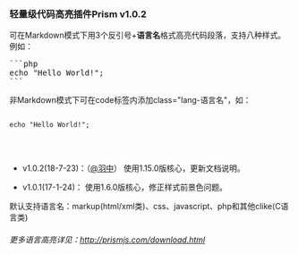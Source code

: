 ### 轻量级代码高亮插件Prism v1.0.2

可在Markdown模式下用3个反引号+**语言名**格式高亮代码段落，支持八种样式。例如：
<pre>
```php
echo "Hello World!";
```
</pre>
非Markdown模式下可在code标签内添加class="lang-语言名"，如：
<pre>
<pre><code class="lang-php">echo "Hello World!";</pre></code>
</pre>

- v1.0.2(18-7-23)：（[@羽中](https://github.com/jzwalk)）
使用1.15.0版核心，更新文档说明。

- v1.0.1(17-1-24)：
使用1.6.0版核心，修正样式前景色问题。

默认支持语言名：markup(html/xml类)、css、javascript、php和其他clike(C语言类)
###### 更多语言高亮详见：http://prismjs.com/download.html
